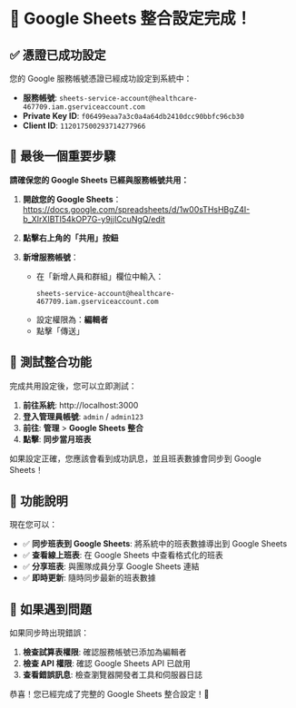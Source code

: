 # 🎉 Google Sheets 整合設定完成！

## ✅ 憑證已成功設定

您的 Google 服務帳號憑證已經成功設定到系統中：

- **服務帳號**: `sheets-service-account@healthcare-467709.iam.gserviceaccount.com`
- **Private Key ID**: `f06499eaa7a3c0a4a64db2410dcc90bbfc96cb30`
- **Client ID**: `112017500293714277966`

## 🔧 最後一個重要步驟

**請確保您的 Google Sheets 已經與服務帳號共用：**

1. **開啟您的 Google Sheets**：
   https://docs.google.com/spreadsheets/d/1w00sTHsHBgZ4I-b_XIrXIBTI54kOP7G-y9jjICcuNgQ/edit

2. **點擊右上角的「共用」按鈕**

3. **新增服務帳號**：
   - 在「新增人員和群組」欄位中輸入：
     ```
     sheets-service-account@healthcare-467709.iam.gserviceaccount.com
     ```
   - 設定權限為：**編輯者**
   - 點擊「傳送」

## 🚀 測試整合功能

完成共用設定後，您可以立即測試：

1. **前往系統**: http://localhost:3000
2. **登入管理員帳號**: `admin` / `admin123`
3. **前往**: **管理** > **Google Sheets 整合**
4. **點擊**: **同步當月班表**

如果設定正確，您應該會看到成功訊息，並且班表數據會同步到 Google Sheets！

## 🎯 功能說明

現在您可以：
- ✅ **同步班表到 Google Sheets**: 將系統中的班表數據導出到 Google Sheets
- ✅ **查看線上班表**: 在 Google Sheets 中查看格式化的班表
- ✅ **分享班表**: 與團隊成員分享 Google Sheets 連結
- ✅ **即時更新**: 隨時同步最新的班表數據

## 🔄 如果遇到問題

如果同步時出現錯誤：

1. **檢查試算表權限**: 確認服務帳號已添加為編輯者
2. **檢查 API 權限**: 確認 Google Sheets API 已啟用
3. **查看錯誤訊息**: 檢查瀏覽器開發者工具和伺服器日誌

恭喜！您已經完成了完整的 Google Sheets 整合設定！🎊

